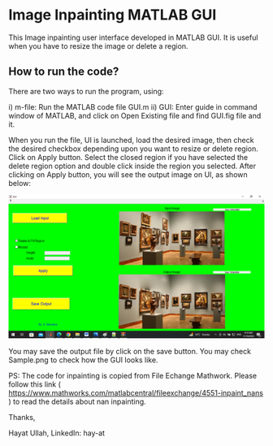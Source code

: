 # Image Inpainting MATLAB GUI

This Image inpainting user interface developed in MATLAB GUI.
It is useful when you have to resize the image or delete a region.

## How to run the code?
There are two ways to run the program, using:

i)  m-file: Run the MATLAB code file GUI.m
ii) GUI: Enter guide in command window of MATLAB, and click on Open Existing file and find GUI.fig file and it.
  
When you run the file, UI is launched, load the desired image, then check the desired checkbox depending upon you want to resize or delete region. Click on Apply button. Select the closed region if you have selected the delete region option and double click inside the region you selected. After clicking on Apply button, you will see the output image on UI, as shown below:

![Sample Image](https://raw.githubusercontent.com/hayatuet/Image_Inpainting_MATLAB_GUI/main/Sample.png)

You may save the output file by click on the save button.
You may check Sample.png to check how the GUI looks like.

PS: The code for inpainting is copied from File Echange Mathwork. Please follow this link ( https://www.mathworks.com/matlabcentral/fileexchange/4551-inpaint_nans ) to read the details about nan inpainting.


Thanks,

Hayat Ullah,
LinkedIn: hay-at
